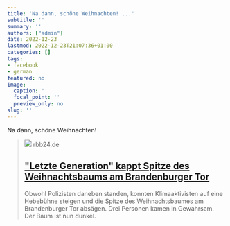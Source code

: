 ```yaml
---
title: 'Na dann, schöne Weihnachten! ...'
subtitle: ''
summary: ''
authors: ["admin"]
date: 2022-12-23
lastmod: 2022-12-23T21:07:36+01:00
categories: []
tags:
- facebook
- german
featured: no
image:
  caption: ''
  focal_point: ''
  preview_only: no
slug: ''
---
```

Na dann, schöne Weihnachten!
> [![](https://www.rbb24.de/content/dam/rbb/rbb/rbb24/2022/2022_12/dpa/Aktivsten_kuerzen_We_76377251.jpg.jpg/size=708x398.jpg)](https://www.rbb24.de/panorama/beitrag/2022/12/berlin-letzte-generation-weihnachtsbaum-brandenburger-tor.html)
> rbb24.de
> ## ["Letzte Generation" kappt Spitze des Weihnachtsbaums am Brandenburger Tor](https://www.rbb24.de/panorama/beitrag/2022/12/berlin-letzte-generation-weihnachtsbaum-brandenburger-tor.html)
>
>Obwohl Polizisten daneben standen, konnten Klimaaktivisten auf eine Hebebühne steigen und die Spitze des Weihnachtsbaumes am Brandenburger Tor absägen. Drei Personen kamen in Gewahrsam. Der Baum ist nun dunkel.


